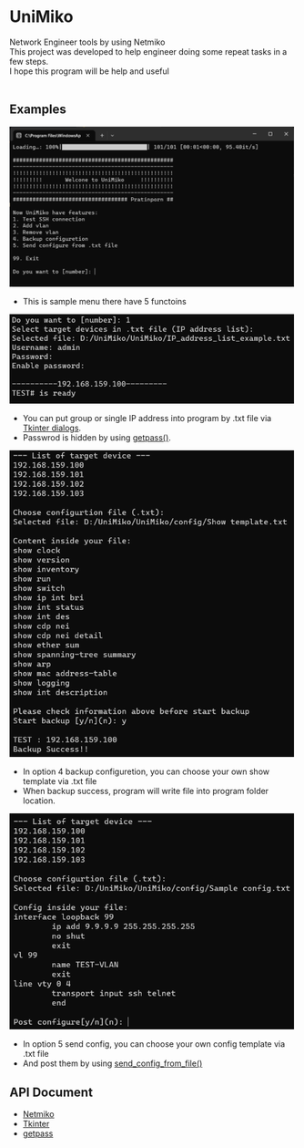 # UniMiko
Network Engineer tools by using Netmiko 
<br />
This project was developed to help engineer doing some repeat tasks in a few steps.
<br />
I hope this program will be help and useful  
<br />
## Examples
<img src="pics/1.png" width="500">
<br />

- This is sample menu there have 5 functoins

<img src="pics/2.png" width="500">
<br />

- You can put group or single IP address into program by .txt file via [Tkinter dialogs](https://docs.python.org/3/library/dialog.html).
- Passwrod is hidden by using [getpass()](https://docs.python.org/3/library/getpass.html).
 
<img src="pics/3.png" width="500">

- In option 4 backup configuretion, you can choose your own show template via .txt file
- When backup success, program will write file into program folder location.

<img src="pics/4.png" width="500">

- In option 5 send config, you can choose your own config template via .txt file
- And post them by using [send_config_from_file()](https://ktbyers.github.io/netmiko/docs/netmiko/index.html#netmiko.BaseConnection.send_config_from_file)

## API Document
- [Netmiko](https://ktbyers.github.io/netmiko/docs/netmiko/index.html#netmiko.BaseConnection.send_config_from_file)
- [Tkinter](https://docs.python.org/3/library/tk.html)
- [getpass](https://docs.python.org/3/library/getpass.html)